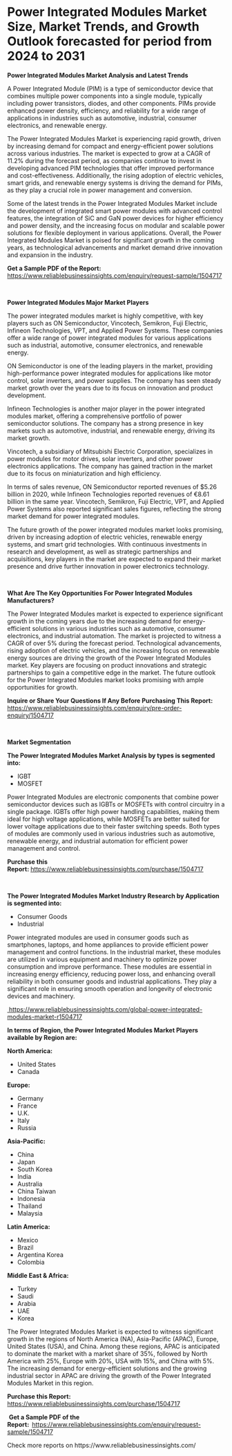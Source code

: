 <p><h1>Power Integrated Modules Market Size, Market Trends, and Growth Outlook forecasted for period from 2024 to 2031</h1></p><p><strong>Power Integrated Modules Market Analysis and Latest Trends</strong></p>
<p><p>A Power Integrated Module (PIM) is a type of semiconductor device that combines multiple power components into a single module, typically including power transistors, diodes, and other components. PIMs provide enhanced power density, efficiency, and reliability for a wide range of applications in industries such as automotive, industrial, consumer electronics, and renewable energy.</p><p>The Power Integrated Modules Market is experiencing rapid growth, driven by increasing demand for compact and energy-efficient power solutions across various industries. The market is expected to grow at a CAGR of 11.2% during the forecast period, as companies continue to invest in developing advanced PIM technologies that offer improved performance and cost-effectiveness. Additionally, the rising adoption of electric vehicles, smart grids, and renewable energy systems is driving the demand for PIMs, as they play a crucial role in power management and conversion.</p><p>Some of the latest trends in the Power Integrated Modules Market include the development of integrated smart power modules with advanced control features, the integration of SiC and GaN power devices for higher efficiency and power density, and the increasing focus on modular and scalable power solutions for flexible deployment in various applications. Overall, the Power Integrated Modules Market is poised for significant growth in the coming years, as technological advancements and market demand drive innovation and expansion in the industry.</p></p>
<p><strong>Get a Sample PDF of the Report:&nbsp;</strong> <a href="https://www.reliablebusinessinsights.com/enquiry/request-sample/1504717">https://www.reliablebusinessinsights.com/enquiry/request-sample/1504717</a></p>
<p>&nbsp;</p>
<p><strong>Power Integrated Modules Major Market Players</strong></p>
<p><p>The power integrated modules market is highly competitive, with key players such as ON Semiconductor, Vincotech, Semikron, Fuji Electric, Infineon Technologies, VPT, and Applied Power Systems. These companies offer a wide range of power integrated modules for various applications such as industrial, automotive, consumer electronics, and renewable energy.</p><p>ON Semiconductor is one of the leading players in the market, providing high-performance power integrated modules for applications like motor control, solar inverters, and power supplies. The company has seen steady market growth over the years due to its focus on innovation and product development.</p><p>Infineon Technologies is another major player in the power integrated modules market, offering a comprehensive portfolio of power semiconductor solutions. The company has a strong presence in key markets such as automotive, industrial, and renewable energy, driving its market growth.</p><p>Vincotech, a subsidiary of Mitsubishi Electric Corporation, specializes in power modules for motor drives, solar inverters, and other power electronics applications. The company has gained traction in the market due to its focus on miniaturization and high efficiency.</p><p>In terms of sales revenue, ON Semiconductor reported revenues of $5.26 billion in 2020, while Infineon Technologies reported revenues of €8.61 billion in the same year. Vincotech, Semikron, Fuji Electric, VPT, and Applied Power Systems also reported significant sales figures, reflecting the strong market demand for power integrated modules.</p><p>The future growth of the power integrated modules market looks promising, driven by increasing adoption of electric vehicles, renewable energy systems, and smart grid technologies. With continuous investments in research and development, as well as strategic partnerships and acquisitions, key players in the market are expected to expand their market presence and drive further innovation in power electronics technology.</p></p>
<p>&nbsp;</p>
<p><strong>What Are The Key Opportunities For Power Integrated Modules Manufacturers?</strong></p>
<p><p>The Power Integrated Modules market is expected to experience significant growth in the coming years due to the increasing demand for energy-efficient solutions in various industries such as automotive, consumer electronics, and industrial automation. The market is projected to witness a CAGR of over 5% during the forecast period. Technological advancements, rising adoption of electric vehicles, and the increasing focus on renewable energy sources are driving the growth of the Power Integrated Modules market. Key players are focusing on product innovations and strategic partnerships to gain a competitive edge in the market. The future outlook for the Power Integrated Modules market looks promising with ample opportunities for growth.</p></p>
<p><strong>Inquire or Share Your Questions If Any Before Purchasing This Report:</strong> <a href="https://www.reliablebusinessinsights.com/enquiry/pre-order-enquiry/1504717">https://www.reliablebusinessinsights.com/enquiry/pre-order-enquiry/1504717</a></p>
<p>&nbsp;</p>
<p><strong>Market Segmentation</strong></p>
<p><strong>The Power Integrated Modules Market Analysis by types is segmented into:</strong></p>
<p><ul><li>IGBT</li><li>MOSFET</li></ul></p>
<p><p>Power Integrated Modules are electronic components that combine power semiconductor devices such as IGBTs or MOSFETs with control circuitry in a single package. IGBTs offer high power handling capabilities, making them ideal for high voltage applications, while MOSFETs are better suited for lower voltage applications due to their faster switching speeds. Both types of modules are commonly used in various industries such as automotive, renewable energy, and industrial automation for efficient power management and control.</p></p>
<p><strong>Purchase this Report:&nbsp;</strong><a href="https://www.reliablebusinessinsights.com/purchase/1504717">https://www.reliablebusinessinsights.com/purchase/1504717</a></p>
<p>&nbsp;</p>
<p><strong>The Power Integrated Modules Market Industry Research by Application is segmented into:</strong></p>
<p><ul><li>Consumer Goods</li><li>Industrial</li></ul></p>
<p><p>Power integrated modules are used in consumer goods such as smartphones, laptops, and home appliances to provide efficient power management and control functions. In the industrial market, these modules are utilized in various equipment and machinery to optimize power consumption and improve performance. These modules are essential in increasing energy efficiency, reducing power loss, and enhancing overall reliability in both consumer goods and industrial applications. They play a significant role in ensuring smooth operation and longevity of electronic devices and machinery.</p></p>
<p><a href="https://www.reliablebusinessinsights.com/global-power-integrated-modules-market-r1504717">&nbsp;https://www.reliablebusinessinsights.com/global-power-integrated-modules-market-r1504717</a></p>
<p><strong>In terms of Region, the Power Integrated Modules Market Players available by Region are:</strong></p>
<p>
    <p> <strong> North America: </strong>
        <ul>
            <li>United States</li>
            <li>Canada</li>
        </ul>
        </p> 
    <p> <strong> Europe: </strong>
        <ul>
            <li>Germany</li>
            <li>France</li>
            <li>U.K.</li>
            <li>Italy</li>
            <li>Russia</li>
        </ul>
        </p> 
    <p> <strong> Asia-Pacific: </strong>
        <ul>
            <li>China</li>
            <li>Japan</li>
            <li>South Korea</li>
            <li>India</li>
            <li>Australia</li>
            <li>China Taiwan</li>
            <li>Indonesia</li>
            <li>Thailand</li>
            <li>Malaysia</li>
        </ul>
        </p> 
    <p> <strong> Latin America: </strong>
        <ul>
            <li>Mexico</li>
            <li>Brazil</li>
            <li>Argentina Korea</li>
            <li>Colombia</li>
        </ul>
        </p> 
    <p> <strong> Middle East & Africa: </strong>
        <ul>
            <li>Turkey</li>
            <li>Saudi</li>
            <li>Arabia</li>
            <li>UAE</li>
            <li>Korea</li>
        </ul>
    </p>
    </p>
<p><p>The Power Integrated Modules Market is expected to witness significant growth in the regions of North America (NA), Asia-Pacific (APAC), Europe, United States (USA), and China. Among these regions, APAC is anticipated to dominate the market with a market share of 35%, followed by North America with 25%, Europe with 20%, USA with 15%, and China with 5%. The increasing demand for energy-efficient solutions and the growing industrial sector in APAC are driving the growth of the Power Integrated Modules Market in this region.</p></p>
<p><strong>Purchase this Report: </strong><a href="https://www.reliablebusinessinsights.com/purchase/1504717">https://www.reliablebusinessinsights.com/purchase/1504717</a></p>
<p>&nbsp;<strong>Get a Sample PDF of the Report:&nbsp;&nbsp;</strong><a href="https://www.reliablebusinessinsights.com/enquiry/request-sample/1504717">https://www.reliablebusinessinsights.com/enquiry/request-sample/1504717</a></p>
<p><strong></strong></p>
<p>Check more reports on https://www.reliablebusinessinsights.com/</p>